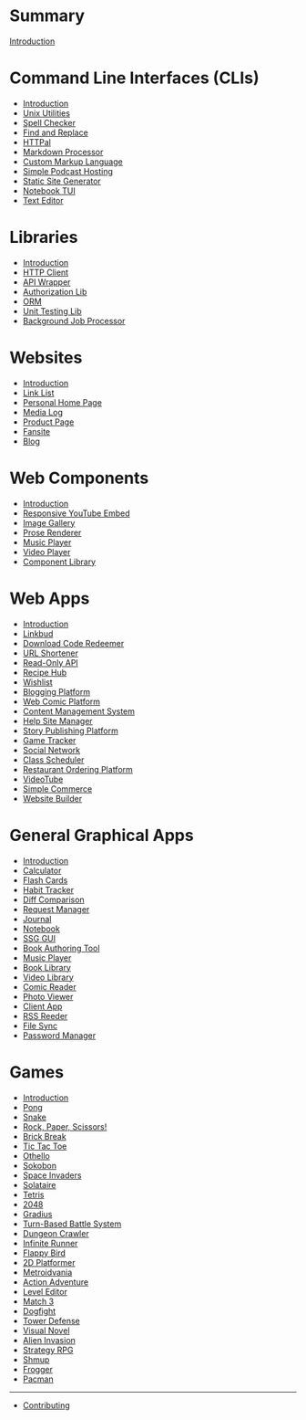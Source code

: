 # Summary

[Introduction](./_introduction.md)

# Command Line Interfaces (CLIs)

- [Introduction](./command-line-interfaces/_introduction.md)
- [Unix Utilities](./command-line-interfaces/unix-utilities.md)
- [Spell Checker](./command-line-interfaces/spell-checker.md)
- [Find and Replace](./command-line-interfaces/find-and-replace.md)
- [HTTPal](./command-line-interfaces/httpal.md)
- [Markdown Processor](./command-line-interfaces/markdown-processor.md)
- [Custom Markup Language](./command-line-interfaces/custom-markup-language.md)
- [Simple Podcast Hosting](./command-line-interfaces/simple-podcast-hosting.md)
- [Static Site Generator](./command-line-interfaces/static-site-generator.md)
- [Notebook TUI](./command-line-interfaces/notebook-tui.md)
- [Text Editor](./command-line-interfaces/text-editor.md)

# Libraries

- [Introduction](./libraries/_introduction.md)
- [HTTP Client](./libraries/http-client.md)
- [API Wrapper](./libraries/api-wrapper.md)
- [Authorization Lib](./libraries/authorization-lib.md)
- [ORM](./libraries/orm.md)
- [Unit Testing Lib](./libraries/unit-testing-lib.md)
- [Background Job Processor](./libraries/background-job-processor.md)

# Websites

- [Introduction](./websites/_introduction.md)
- [Link List](./websites/link-list.md)
- [Personal Home Page](./websites/homepage.md)
- [Media Log](./websites/media-log.md)
- [Product Page](./websites/product-page.md)
- [Fansite](./websites/fansite.md)
- [Blog](./websites/blog.md)

# Web Components

- [Introduction](./web-components/_introduction.md)
- [Responsive YouTube Embed](./web-components/responsive-youtube-embed.md)
- [Image Gallery](./web-components/image-gallery.md)
- [Prose Renderer](./web-components/prose-renderer.md)
- [Music Player](./web-components/music-player.md)
- [Video Player](./web-components/video-player.md)
- [Component Library](./web-components/component-library.md)

# Web Apps

- [Introduction](./web-apps/_introduction.md)
- [Linkbud](./web-apps/linkbud.md)
- [Download Code Redeemer](./web-apps/vinyl-code-redeemer.md)
- [URL Shortener](./web-apps/url-shortener.md)
- [Read-Only API](./web-apps/read-only-api.md)
- [Recipe Hub](./web-apps/recipehub.md)
- [Wishlist](./web-apps/wishlist.md)
- [Blogging Platform](./web-apps/blogging-platform.md)
- [Web Comic Platform](./web-apps/web-comic-platform.md)
- [Content Management System](./web-apps/content-management-system.md)
- [Help Site Manager](./web-apps/help-site-manager.md)
- [Story Publishing Platform](./web-apps/story-publishing-platform.md)
- [Game Tracker](./web-apps/game-tracker.md)
- [Social Network](./web-apps/social-network.md)
- [Class Scheduler](./web-apps/class-scheduler.md)
- [Restaurant Ordering Platform](./web-apps/restaurant-ordering-platform.md)
- [VideoTube](./web-apps/videotube.md)
- [Simple Commerce](./web-apps/simple-commerce.md)
- [Website Builder](./web-apps/website-builder.md)

# General Graphical Apps

- [Introduction](./general-graphical-apps/_introduction.md)
- [Calculator](./general-graphical-apps/calculator.md)
- [Flash Cards](./general-graphical-apps/flash-cards.md)
- [Habit Tracker](./general-graphical-apps/habit-tracker.md)
- [Diff Comparison](./general-graphical-apps/diff-comparison.md)
- [Request Manager](./general-graphical-apps/request-manager.md)
- [Journal](./general-graphical-apps/journal.md)
- [Notebook](./general-graphical-apps/notebook.md)
- [SSG GUI](./general-graphical-apps/static-site-generator-gui.md)
- [Book Authoring Tool](./general-graphical-apps/book-authoring-tool.md)
- [Music Player](./general-graphical-apps/music-player.md)
- [Book Library](./general-graphical-apps/book-library.md)
- [Video Library](./general-graphical-apps/video-library.md)
- [Comic Reader](./general-graphical-apps/comic-reader.md)
- [Photo Viewer](./general-graphical-apps/photo-viewer.md)
- [Client App](./general-graphical-apps/client-app.md)
- [RSS Reeder](./general-graphical-apps/rss-reader.md)
- [File Sync](./general-graphical-apps/file-sync.md)
- [Password Manager](./general-graphical-apps/password-manager.md)

# Games

- [Introduction](./games/_introduction.md)
- [Pong]()
- [Snake](./games/snake.md)
- [Rock, Paper, Scissors!](./games/rock-paper-scissors.md)
- [Brick Break]()
- [Tic Tac Toe]()
- [Othello]()
- [Sokobon]()
- [Space Invaders]()
- [Solataire]()
- [Tetris]()
- [2048]()
- [Gradius]()
- [Turn-Based Battle System](./games/turn-based-battle-system.md)
- [Dungeon Crawler](./games/dungeon-crawler.md)
- [Infinite Runner]()
- [Flappy Bird]()
- [2D Platformer](./games/2d-platformer.md)
- [Metroidvania]()
- [Action Adventure]()
- [Level Editor]()
- [Match 3]()
- [Dogfight]()
- [Tower Defense]()
- [Visual Novel]()
- [Alien Invasion](./games/alien-invasion.md)
- [Strategy RPG]()
- [Shmup]()
- [Frogger]()
- [Pacman]()

----------

- [Contributing](./contributing.md)
